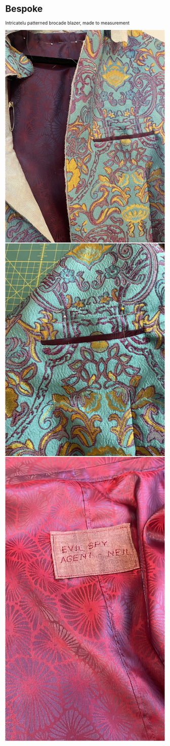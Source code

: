 # Bespoke

Intricatelu patterned brocade blazer, made to measurement

![header image](header_image.png)
![inside pocket](inside_pocket_suit.jpeg)
![logo suit](logo_suit.jpeg)